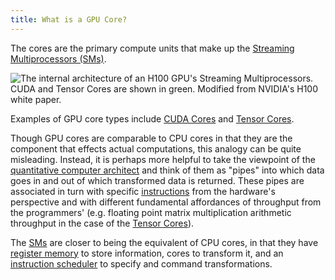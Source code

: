 ```yaml
---
title: What is a GPU Core?
---
```


The cores are the primary compute units that make up the
[Streaming Multiprocessors (SMs)](/gpu-glossary/device-hardware/streaming-multiprocessor).

![The internal architecture of an H100 GPU's Streaming Multiprocessors. CUDA and Tensor Cores are shown in green. Modified from NVIDIA's [H100 white paper](https://resources.nvidia.com/en-us-tensor-core).](themed-image://gh100-sm.svg)

Examples of GPU core types include
[CUDA Cores](/gpu-glossary/device-hardware/cuda-core) and
[Tensor Cores](/gpu-glossary/device-hardware/tensor-core).

Though GPU cores are comparable to CPU cores in that they are the component that
effects actual computations, this analogy can be quite misleading.
Instead, it is perhaps more helpful to take the viewpoint of the
[quantitative computer architect](https://archive.org/details/computerarchitectureaquantitativeapproach6thedition)
and think of them as "pipes" into which data goes in
and out of which transformed data is returned.
These pipes are associated in turn with specific
[instructions](/gpu-glossary/device-software/streaming-assembler)
from the hardware's perspective and with different
fundamental affordances of throughput from the programmers'
(e.g. floating point matrix multiplication arithmetic throughput
in the case of the
[Tensor Cores](/gpu-glossary/device-hardware/tensor-core)).

The
[SMs](/gpu-glossary/device-hardware/streaming-multiprocessor)
are closer to being the equivalent of CPU cores,
in that they have
[register memory](/gpu-glossary/device-hardware/register-file)
to store information,
cores to transform it,
and an
[instruction scheduler](/gpu-glossary/device-hardware/warp-scheduler)
to specify and command transformations.
